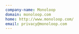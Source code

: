 ```yaml
---
company-name: Monoloop
domain: monoloop.com
home: http://www.monoloop.com/
email: privacy@monoloop.com
---
```




